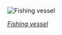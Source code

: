 
![Fishing vessel](https://upload.wikimedia.org/wikipedia/commons/thumb/1/1e/Parked_boats_at_Anjarle_Creek.jpg/600px-Parked_boats_at_Anjarle_Creek.jpg)

*[Fishing vessel](https://wikipedia.org/wiki/File:Parked_boats_at_Anjarle_Creek.jpg)*
